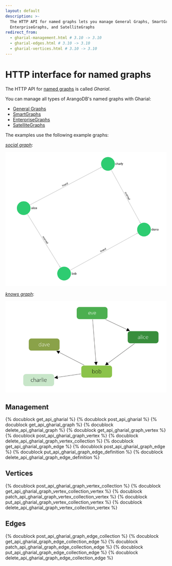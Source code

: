 ```yaml
---
layout: default
description: >-
  The HTTP API for named graphs lets you manage General Graphs, SmartGraphs,
  EnterpriseGraphs, and SatelliteGraphs
redirect_from:
  - gharial-management.html # 3.10 -> 3.10
  - gharial-edges.html # 3.10 -> 3.10
  - gharial-vertices.html # 3.10 -> 3.10
---
```

# HTTP interface for named graphs

The HTTP API for [named graphs](../graphs.html#named-graphs) is called _Gharial_.

You can manage all types of ArangoDB's named graphs with Gharial:
- [General Graphs](../graphs-general-graphs.html)
- [SmartGraphs](../graphs-smart-graphs.html)
- [EnterpriseGraphs](../graphs-enterprise-graphs.html)
- [SatelliteGraphs](../graphs-satellite-graphs.html)

The examples use the following example graphs:

[_social graph_](../graphs.html#the-social-graph):

![Social Example Graph](../images/social_graph.png)

[_knows graph_](../graphs.html#the-knows_graph):

![Social Example Graph](../images/knows_graph.png)

## Management

{% docublock get_api_gharial %}
{% docublock post_api_gharial %}
{% docublock get_api_gharial_graph %}
{% docublock delete_api_gharial_graph %}
{% docublock get_api_gharial_graph_vertex %}
{% docublock post_api_gharial_graph_vertex %}
{% docublock delete_api_gharial_graph_vertex_collection %}
{% docublock get_api_gharial_graph_edge %}
{% docublock post_api_gharial_graph_edge %}
{% docublock put_api_gharial_graph_edge_definition %}
{% docublock delete_api_gharial_graph_edge_definition %}

## Vertices

{% docublock post_api_gharial_graph_vertex_collection %}
{% docublock get_api_gharial_graph_vertex_collection_vertex %}
{% docublock patch_api_gharial_graph_vertex_collection_vertex %}
{% docublock put_api_gharial_graph_vertex_collection_vertex %}
{% docublock delete_api_gharial_graph_vertex_collection_vertex %}

## Edges

{% docublock post_api_gharial_graph_edge_collection %}
{% docublock get_api_gharial_graph_edge_collection_edge %}
{% docublock patch_api_gharial_graph_edge_collection_edge %}
{% docublock put_api_gharial_graph_edge_collection_edge %}
{% docublock delete_api_gharial_graph_edge_collection_edge %}
